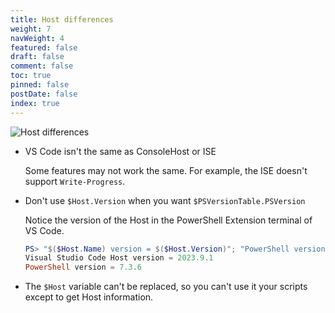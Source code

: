 ```yaml
---
title: Host differences
weight: 7
navWeight: 4
featured: false
draft: false
comment: false
toc: true
pinned: false
postDate: false
index: true
---
```

<!-- markdownlint-disable MD041 -->
![Host differences](./images/psprofiles/slide07.png)

- VS Code isn't the same as ConsoleHost or ISE

  Some features may not work the same. For example, the ISE doesn't support `Write-Progress`.

- Don't use `$Host.Version` when you want `$PSVersionTable.PSVersion`

  Notice the version of the Host in the PowerShell Extension terminal of VS Code.

  ```powershell
  PS> "$($Host.Name) version = $($Host.Version)"; "PowerShell version = $($PSVersionTable.PSVersion)"
  Visual Studio Code Host version = 2023.9.1
  PowerShell version = 7.3.6
  ```

- The `$Host` variable can't be replaced, so you can't use it your scripts except to get Host
  information.
